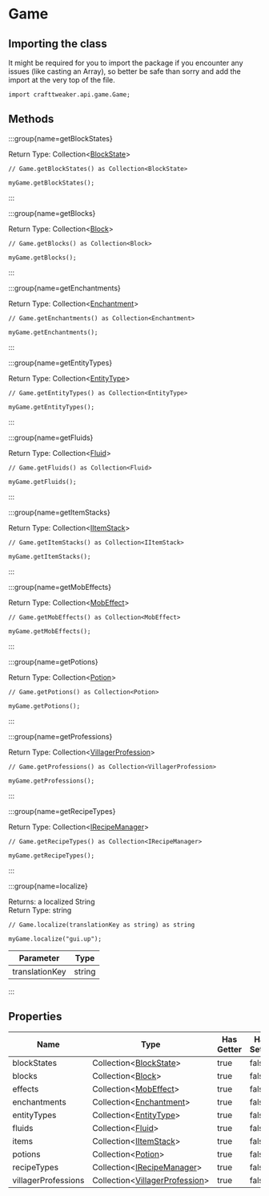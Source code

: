# Game

## Importing the class

It might be required for you to import the package if you encounter any issues (like casting an Array), so better be safe than sorry and add the import at the very top of the file.
```zenscript
import crafttweaker.api.game.Game;
```


## Methods

:::group{name=getBlockStates}

Return Type: Collection&lt;[BlockState](/vanilla/api/block/BlockState)&gt;

```zenscript
// Game.getBlockStates() as Collection<BlockState>

myGame.getBlockStates();
```

:::

:::group{name=getBlocks}

Return Type: Collection&lt;[Block](/vanilla/api/block/Block)&gt;

```zenscript
// Game.getBlocks() as Collection<Block>

myGame.getBlocks();
```

:::

:::group{name=getEnchantments}

Return Type: Collection&lt;[Enchantment](/vanilla/api/item/enchantment/Enchantment)&gt;

```zenscript
// Game.getEnchantments() as Collection<Enchantment>

myGame.getEnchantments();
```

:::

:::group{name=getEntityTypes}

Return Type: Collection&lt;[EntityType](/vanilla/api/entity/EntityType)&gt;

```zenscript
// Game.getEntityTypes() as Collection<EntityType>

myGame.getEntityTypes();
```

:::

:::group{name=getFluids}

Return Type: Collection&lt;[Fluid](/vanilla/api/fluid/Fluid)&gt;

```zenscript
// Game.getFluids() as Collection<Fluid>

myGame.getFluids();
```

:::

:::group{name=getItemStacks}

Return Type: Collection&lt;[IItemStack](/vanilla/api/item/IItemStack)&gt;

```zenscript
// Game.getItemStacks() as Collection<IItemStack>

myGame.getItemStacks();
```

:::

:::group{name=getMobEffects}

Return Type: Collection&lt;[MobEffect](/vanilla/api/entity/effect/MobEffect)&gt;

```zenscript
// Game.getMobEffects() as Collection<MobEffect>

myGame.getMobEffects();
```

:::

:::group{name=getPotions}

Return Type: Collection&lt;[Potion](/vanilla/api/item/alchemy/Potion)&gt;

```zenscript
// Game.getPotions() as Collection<Potion>

myGame.getPotions();
```

:::

:::group{name=getProfessions}

Return Type: Collection&lt;[VillagerProfession](/vanilla/api/villager/VillagerProfession)&gt;

```zenscript
// Game.getProfessions() as Collection<VillagerProfession>

myGame.getProfessions();
```

:::

:::group{name=getRecipeTypes}

Return Type: Collection&lt;[IRecipeManager](/vanilla/api/recipe/manager/IRecipeManager)&gt;

```zenscript
// Game.getRecipeTypes() as Collection<IRecipeManager>

myGame.getRecipeTypes();
```

:::

:::group{name=localize}



Returns: a localized String  
Return Type: string

```zenscript
// Game.localize(translationKey as string) as string

myGame.localize("gui.up");
```

|   Parameter    |  Type  |
|----------------|--------|
| translationKey | string |


:::


## Properties

|        Name         |                                       Type                                       | Has Getter | Has Setter |
|---------------------|----------------------------------------------------------------------------------|------------|------------|
| blockStates         | Collection&lt;[BlockState](/vanilla/api/block/BlockState)&gt;                    | true       | false      |
| blocks              | Collection&lt;[Block](/vanilla/api/block/Block)&gt;                              | true       | false      |
| effects             | Collection&lt;[MobEffect](/vanilla/api/entity/effect/MobEffect)&gt;              | true       | false      |
| enchantments        | Collection&lt;[Enchantment](/vanilla/api/item/enchantment/Enchantment)&gt;       | true       | false      |
| entityTypes         | Collection&lt;[EntityType](/vanilla/api/entity/EntityType)&gt;                   | true       | false      |
| fluids              | Collection&lt;[Fluid](/vanilla/api/fluid/Fluid)&gt;                              | true       | false      |
| items               | Collection&lt;[IItemStack](/vanilla/api/item/IItemStack)&gt;                     | true       | false      |
| potions             | Collection&lt;[Potion](/vanilla/api/item/alchemy/Potion)&gt;                     | true       | false      |
| recipeTypes         | Collection&lt;[IRecipeManager](/vanilla/api/recipe/manager/IRecipeManager)&gt;   | true       | false      |
| villagerProfessions | Collection&lt;[VillagerProfession](/vanilla/api/villager/VillagerProfession)&gt; | true       | false      |

